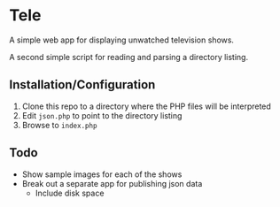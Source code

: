 # Tele
A simple web app for displaying unwatched television shows.

A second simple script for reading and parsing a directory listing.

## Installation/Configuration
1. Clone this repo to a directory where the PHP files will be interpreted
2. Edit `json.php` to point to the directory listing
3. Browse to `index.php`

## Todo
* Show sample images for each of the shows
* Break out a separate app for publishing json data
    * Include disk space
